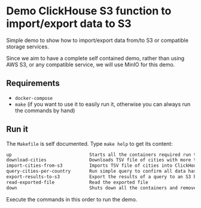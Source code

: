 # Demo ClickHouse S3 function to import/export data to S3 

Simple demo to show how to import/export data from/to S3 or compatible storage services.

Since we aim to have a complete self contained demo, rather than using AWS S3, or any compatible service, we will use MinIO for this demo.


## Requirements

- `docker-compose`
- `make` (if you want to use it to easily run it, otherwise you can always run the commands by hand)

## Run it

The `Makefile` is self documented. Type `make help` to get its content:

```txt
up                             Starts all the containers required run the demo
download-cities                Downloads TSV file of cities with more than 500 inhabitants and puts it in minio
import-cities-from-s3          Imports TSV file of cities into ClickHouse
query-cities-per-country       Run simple query to confirm all data has been correctly imported
export-results-to-s3           Export the results of a query to an S3 bucket
read-exported-file             Read the exported file
down                           Shuts down all the containers and removes their volume
```

Execute the commands in this order to run the demo.
